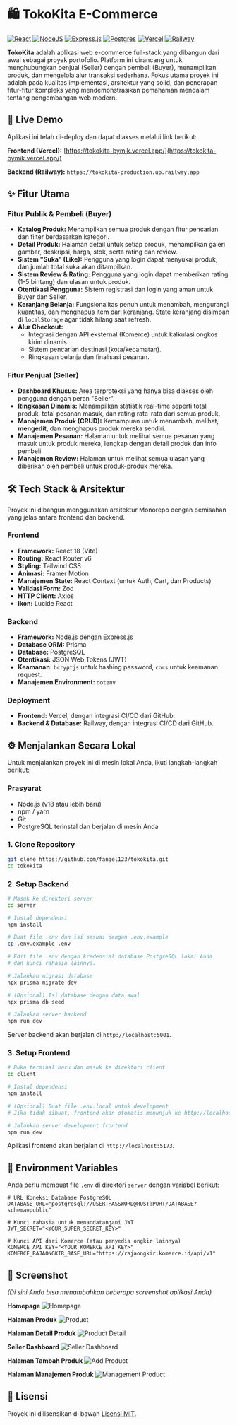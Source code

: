 # 🛍️ TokoKita E-Commerce

[![React](https://img.shields.io/badge/react-%2320232a.svg?style=for-the-badge&logo=react&logoColor=%2361DAFB)](https://reactjs.org/)
[![NodeJS](https://img.shields.io/badge/node.js-6DA55F?style=for-the-badge&logo=node.js&logoColor=white)](https://nodejs.org/)
[![Express.js](https://img.shields.io/badge/express.js-%23404d59.svg?style=for-the-badge&logo=express&logoColor=%2361DAFB)](https://expressjs.com/)
[![Postgres](https://img.shields.io/badge/postgres-%23316192.svg?style=for-the-badge&logo=postgresql&logoColor=white)](https://www.postgresql.org/)
[![Vercel](https://img.shields.io/badge/Vercel-%23000000.svg?style=for-the-badge&logo=vercel&logoColor=white)](https://vercel.com/)
[![Railway](https://img.shields.io/badge/Railway-13141B?style=for-the-badge&logo=railway&logoColor=white)](https://railway.app/)

**TokoKita** adalah aplikasi web e-commerce full-stack yang dibangun dari awal sebagai proyek portofolio. Platform ini dirancang untuk menghubungkan penjual (Seller) dengan pembeli (Buyer), menampilkan produk, dan mengelola alur transaksi sederhana. Fokus utama proyek ini adalah pada kualitas implementasi, arsitektur yang solid, dan penerapan fitur-fitur kompleks yang mendemonstrasikan pemahaman mendalam tentang pengembangan web modern.

## 🚀 Live Demo

Aplikasi ini telah di-deploy dan dapat diakses melalui link berikut:

**Frontend (Vercel):** [https://tokokita-bymik.vercel.app/](https://tokokita-bymik.vercel.app/)

**Backend (Railway):** `https://tokokita-production.up.railway.app`

## ✨ Fitur Utama

### Fitur Publik & Pembeli (Buyer)
- **Katalog Produk:** Menampilkan semua produk dengan fitur pencarian dan filter berdasarkan kategori.
- **Detail Produk:** Halaman detail untuk setiap produk, menampilkan galeri gambar, deskripsi, harga, stok, serta rating dan review.
- **Sistem "Suka" (Like):** Pengguna yang login dapat menyukai produk, dan jumlah total suka akan ditampilkan.
- **Sistem Review & Rating:** Pengguna yang login dapat memberikan rating (1-5 bintang) dan ulasan untuk produk.
- **Otentikasi Pengguna:** Sistem registrasi dan login yang aman untuk Buyer dan Seller.
- **Keranjang Belanja:** Fungsionalitas penuh untuk menambah, mengurangi kuantitas, dan menghapus item dari keranjang. State keranjang disimpan di `localStorage` agar tidak hilang saat refresh.
- **Alur Checkout:**
  - Integrasi dengan API eksternal (Komerce) untuk kalkulasi ongkos kirim dinamis.
  - Sistem pencarian destinasi (kota/kecamatan).
  - Ringkasan belanja dan finalisasi pesanan.

### Fitur Penjual (Seller)
- **Dashboard Khusus:** Area terproteksi yang hanya bisa diakses oleh pengguna dengan peran "Seller".
- **Ringkasan Dinamis:** Menampilkan statistik real-time seperti total produk, total pesanan masuk, dan rating rata-rata dari semua produk.
- **Manajemen Produk (CRUD):** Kemampuan untuk menambah, melihat, **mengedit**, dan menghapus produk mereka sendiri.
- **Manajemen Pesanan:** Halaman untuk melihat semua pesanan yang masuk untuk produk mereka, lengkap dengan detail produk dan info pembeli.
- **Manajemen Review:** Halaman untuk melihat semua ulasan yang diberikan oleh pembeli untuk produk-produk mereka.

## 🛠️ Tech Stack & Arsitektur

Proyek ini dibangun menggunakan arsitektur Monorepo dengan pemisahan yang jelas antara frontend dan backend.

### Frontend
- **Framework:** React 18 (Vite)
- **Routing:** React Router v6
- **Styling:** Tailwind CSS
- **Animasi:** Framer Motion
- **Manajemen State:** React Context (untuk Auth, Cart, dan Products)
- **Validasi Form:** Zod
- **HTTP Client:** Axios
- **Ikon:** Lucide React

### Backend
- **Framework:** Node.js dengan Express.js
- **Database ORM:** Prisma
- **Database:** PostgreSQL
- **Otentikasi:** JSON Web Tokens (JWT)
- **Keamanan:** `bcryptjs` untuk hashing password, `cors` untuk keamanan request.
- **Manajemen Environment:** `dotenv`

### Deployment
- **Frontend:** Vercel, dengan integrasi CI/CD dari GitHub.
- **Backend & Database:** Railway, dengan integrasi CI/CD dari GitHub.

## ⚙️ Menjalankan Secara Lokal

Untuk menjalankan proyek ini di mesin lokal Anda, ikuti langkah-langkah berikut:

### Prasyarat
- Node.js (v18 atau lebih baru)
- npm / yarn
- Git
- PostgreSQL terinstal dan berjalan di mesin Anda

### 1. Clone Repository
```bash
git clone https://github.com/fangel123/tokokita.git
cd tokokita
```

### 2. Setup Backend
```bash
# Masuk ke direktori server
cd server

# Instal dependensi
npm install

# Buat file .env dan isi sesuai dengan .env.example
cp .env.example .env

# Edit file .env dengan kredensial database PostgreSQL lokal Anda
# dan kunci rahasia lainnya.

# Jalankan migrasi database
npx prisma migrate dev

# (Opsional) Isi database dengan data awal
npx prisma db seed

# Jalankan server backend
npm run dev
```
Server backend akan berjalan di `http://localhost:5001`.

### 3. Setup Frontend
```bash
# Buka terminal baru dan masuk ke direktori client
cd client

# Instal dependensi
npm install

# (Opsional) Buat file .env.local untuk development
# Jika tidak dibuat, frontend akan otomatis menunjuk ke http://localhost:5001/api

# Jalankan server development frontend
npm run dev
```
Aplikasi frontend akan berjalan di `http://localhost:5173`.

## 🌳 Environment Variables

Anda perlu membuat file `.env` di direktori `server` dengan variabel berikut:
```env
# URL Koneksi Database PostgreSQL
DATABASE_URL="postgresql://USER:PASSWORD@HOST:PORT/DATABASE?schema=public"

# Kunci rahasia untuk menandatangani JWT
JWT_SECRET="<YOUR_SUPER_SECRET_KEY>"

# Kunci API dari Komerce (atau penyedia ongkir lainnya)
KOMERCE_API_KEY="<YOUR_KOMERCE_API_KEY>"
KOMERCE_RAJAONGKIR_BASE_URL="https://rajaongkir.komerce.id/api/v1"
```

## 📸 Screenshot

*(Di sini Anda bisa menambahkan beberapa screenshot aplikasi Anda)*

**Homepage**
![Homepage](/home-buyer.png)

**Halaman Produk**
![Product](/product-buyer.png)

**Halaman Detail Produk**
![Product Detail](/detail-product-buyer.png)

**Seller Dashboard**
![Seller Dashboard](/dashboard-seller.png)

**Halaman Tambah Produk**
![Add Product](/add-product-seller.png)

**Halaman Manajemen Produk**
![Management Product](/management-product-seller.png)

## 📄 Lisensi
Proyek ini dilisensikan di bawah [Lisensi MIT](LICENSE).